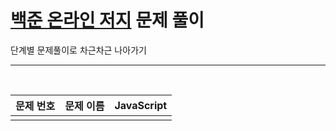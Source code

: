 # [백준 온라인 저지](https://www.acmicpc.net/) 문제 풀이
단계별 문제풀이로 차근차근 나아가기</br>

---------
</br>

| 문제 번호 | 문제 이름 | JavaScript |
| --- | --- | --- |
|     |     |     |
